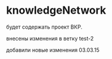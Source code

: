 # knowledgeNetwork
будет содержать проект ВКР.

внесены изменения в ветку test-2

добавили новые изменения 03.03.15
